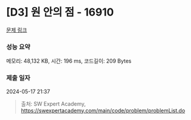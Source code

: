 # [D3] 원 안의 점 - 16910 

[문제 링크](https://swexpertacademy.com/main/code/problem/problemDetail.do?contestProbId=AYcllbDqUVgDFASR) 

### 성능 요약

메모리: 48,132 KB, 시간: 196 ms, 코드길이: 209 Bytes

### 제출 일자

2024-05-17 21:37



> 출처: SW Expert Academy, https://swexpertacademy.com/main/code/problem/problemList.do